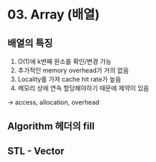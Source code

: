 # 03. Array (배열)

## 배열의 특징
1. O(1)에 k번째 원소를 확인/변경 가능
2. 추가적인 memory overhead가 거의 없음
3. Locality를 가져 cache hit rate가 높음
4. 메모리 상에 연속 할당해야하기 때문에 제약이 있음

-> access, allocation, overhead

## Algorithm 헤더의 fill

## STL - Vector

